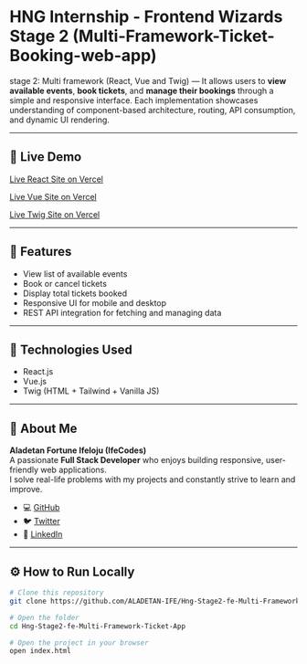 # HNG Internship - Frontend Wizards Stage 2 (Multi-Framework-Ticket-Booking-web-app)

<!-- This is my submission for the **HNG Internship Stage 2 (Frontend Wizards)** task.   -->
stage 2: Multi framework (React, Vue and Twig) — It allows users to **view available events**, **book tickets**, and **manage their bookings** through a simple and responsive interface. Each implementation showcases understanding of component-based architecture, routing, API consumption, and dynamic UI rendering.

---

## 🚀 Live Demo
[Live React Site on Vercel](ticketstressed-react-hng-2.vercel.app)

[Live Vue Site on Vercel](ticketstressed-vue-hng-2.vercel.app)

[Live Twig Site on Vercel](ticketstressed-twig-hng-2.vercel.app)

---

## 🧩 Features
- View list of available events
- Book or cancel tickets
- Display total tickets booked
- Responsive UI for mobile and desktop
- REST API integration for fetching and managing data

---

## 🧠 Technologies Used
- React.js
- Vue.js
- Twig (HTML + Tailwind + Vanilla JS)

---

## 👤 About Me
**Aladetan Fortune Ifeloju (IfeCodes)**  
A passionate **Full Stack Developer** who enjoys building responsive, user-friendly web applications.  
I solve real-life problems with my projects and constantly strive to learn and improve.  

- 💻 [GitHub](https://github.com/ALADETAN-IFE)  
- 🐦 [Twitter](https://x.com/ifeCodes_)  
- 💼 [LinkedIn](https://www.linkedin.com/in/fortune-ife-aladetan-458ab136a?utm_source=share&utm_campaign=share_via&utm_content=profile&utm_medium=android_app)

---

## ⚙️ How to Run Locally
```bash
# Clone this repository
git clone https://github.com/ALADETAN-IFE/Hng-Stage2-fe-Multi-Framework-Ticket-App.git

# Open the folder
cd Hng-Stage2-fe-Multi-Framework-Ticket-App

# Open the project in your browser
open index.html

